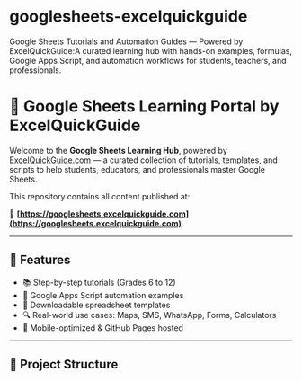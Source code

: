 # googlesheets-excelquickguide
Google Sheets Tutorials and Automation Guides — Powered by ExcelQuickGuide:A curated learning hub with hands-on examples, formulas, Google Apps Script, and automation workflows for students, teachers, and professionals.
# 📘 Google Sheets Learning Portal by ExcelQuickGuide

Welcome to the **Google Sheets Learning Hub**, powered by [ExcelQuickGuide.com](https://excelquickguide.com) — a curated collection of tutorials, templates, and scripts to help students, educators, and professionals master Google Sheets.

This repository contains all content published at:

🔗 **[https://googlesheets.excelquickguide.com](https://googlesheets.excelquickguide.com)**

---

## 🚀 Features

- 📚 Step-by-step tutorials (Grades 6 to 12)
- 🧠 Google Apps Script automation examples
- 📄 Downloadable spreadsheet templates
- 🔍 Real-world use cases: Maps, SMS, WhatsApp, Forms, Calculators
- 🎯 Mobile-optimized & GitHub Pages hosted

---

## 📁 Project Structure

